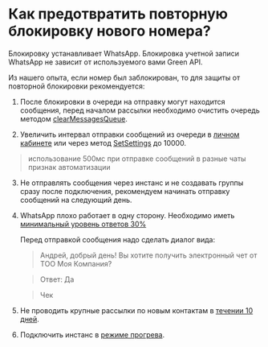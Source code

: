 # Как предотвратить повторную блокировку нового номера?

Блокировку устанавливает WhatsApp. Блокировка учетной записи WhatsApp не зависит от используемого вами Green API.

Из нашего опыта, если номер был заблокирован, то для защиты от повторной блокировки рекомендуется:

1. После блокировки в очереди на отправку могут находится сообщения, перед началом рассылки необходимо очистить очередь методом [clearMessagesQueue](../api/queues/ClearMessagesQueue.md).

2. Увеличить интервал отправки сообщений из очереди в [личном кабинете](https://console.green-api.com) или через метод [SetSettings](../api/account/SetSettings.md) до 10000.
> использование 500мс при отправке сообщений в разные чаты признак автоматизации

3. Не отправлять сообщения через инстанс и не создавать группы сразу после подключения, рекомендуем начинать отправку сообщений на следующий день.

4. WhatsApp плохо работает в одну сторону. Необходимо иметь [минимальный уровень ответов 30%](./how-to-protect-number-from-ban.md)

    Перед отправкой сообщения надо сделать диалог вида:

    > Андрей, добрый день! Вы хотите получить электронный чет от ТОО Моя Компания?

    > Ответ: Да

    > Чек

5. Не проводить крупные рассылки по новым контактам в [течении 10 дней](./how-to-protect-number-from-ban.md).

6. Подключить инстанс в [режиме прогрева](./how-to-protect-number-from-ban.md).